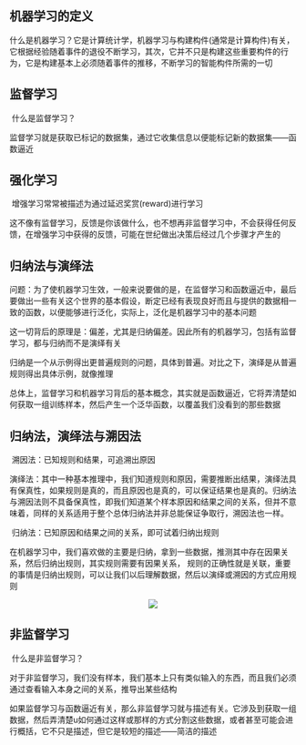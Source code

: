 ## 机器学习的定义

​    什么是机器学习？它是计算统计学，机器学习与构建构件(通常是计算构件)有关，它根据经验随着事件的退役不断学习，其次，它并不只是构建这些重要构件的行为，它是构建基本上必须随着事件的推移，不断学习的智能构件所需的一切

## 监督学习

​    什么是监督学习？

​    监督学习就是获取已标记的数据集，通过它收集信息以便能标记新的数据集——函数逼近

## 强化学习

​    增强学习常常被描述为通过延迟奖赏(reward)进行学习

​    这不像有监督学习，反馈是你该做什么，也不想再非监督学习中，不会获得任何反馈，在增强学习中获得的反馈，可能在世纪做出决策后经过几个步骤才产生的

## 归纳法与演绎法

​    问题：为了使机器学习生效，一般来说要做的是，在监督学习和函数逼近中，最后要做出一些有关这个世界的基本假设，断定已经有表现良好而且与提供的数据相一致的函数，以便能够进行泛化，实际上，泛化是机器学习中的基本问题

​    这一切背后的原理是：偏差，尤其是归纳偏差。因此所有的机器学习，包括有监督学习，都与归纳而不是演绎有关 

​    归纳是一个从示例得出更普遍规则的问题，具体到普遍。对比之下，演绎是从普遍规则得出具体示例，就像推理

​    总体上，监督学习和机器学习背后的基本概念，其实就是函数逼近，它将弄清楚如何获取一组训练样本，然后产生一个泛华函数，以覆盖我们没看到的那些数据

## 归纳法，演绎法与溯因法

​    溯因法：已知规则和结果，可追溯出原因

​    演绎法：其中一种基本推理中，我们知道规则和原因，需要推断出结果，演绎法具有保真性，如果规则是真的，而且原因也是真的，可以保证结果也是真的。归纳法与溯因法则不具备保真性，即我们知道某个样本原因和结果之间的关系，但并不意味着，同样的关系适用于整个总体归纳法并非总能保证争取行，溯因法也一样。

​    归纳法：已知原因和结果之间的关系，即可试着归纳出规则

​    在机器学习中，我们喜欢做的主要是归纳，拿到一些数据，推测其中存在因果关系，然后归纳出规则，其实规则需要有因果关系， 规则的正确性就是关联，重要的事情是归纳出规则，可以让我们以后理解数据，然后以演绎或溯因的方式应用规则

<div align="center" title="归纳法，演绎法与溯因法"><img src="https://github.com/listenLearning/Ml_learn_note/blob/master/img/%E5%BD%92%E7%BA%B3%EF%BC%8C%E6%BC%94%E7%BB%8E%E4%B8%8E%E6%BA%AF%E5%9B%A0.png" align="center"/></div>

## 非监督学习

​    什么是非监督学习？

​    对于非监督学习，我们没有样本，我们基本上只有类似输入的东西，而且我们必须通过查看输入本身之间的关系，推导出某些结构

​    如果监督学习与函数逼近有关，那么非监督学习就与描述有关。它涉及到获取一组数据，然后弄清楚u如何通过这样或那样的方式分割这些数据，或者甚至可能会进行概括，它不只是描述，但它是较短的描述——简洁的描述
